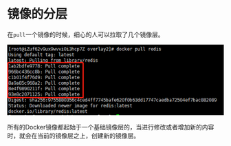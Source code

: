 # 镜像的分层

在`pull`一个镜像的时候，细心的人可以拉取了几个镜像层。

![多个镜像层](.\1.png)

所有的Docker镜像都起始于一个基础镜像层的，当进行修改或者增加新的内容时，就会在当前的镜像层之上，创建新的镜像层。